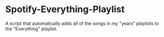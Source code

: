 # Spotify-Everything-Playlist
A script that automatically adds all of the songs in my "years" playlists to the "Everything" playlist.

